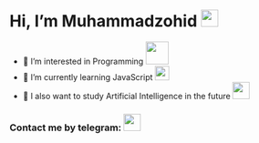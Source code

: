 # Hi, I’m Muhammadzohid <img src="https://media.giphy.com/media/hvRJCLFzcasrR4ia7z/giphy.gif" width="30px">
- 👀 I’m interested in Programming <img src="https://banner2.cleanpng.com/20180203/dxq/kisspng-computer-programming-programmer-icon-design-softwa-coder-png-transparent-image-5a756d899b30b0.5759607015176451936357.jpg" width="40px">
- 🌱 I’m currently learning JavaScript <img src="https://upload.wikimedia.org/wikipedia/commons/6/6a/JavaScript-logo.png" width="25px">
- 🤖 I also want to study Artificial Intelligence in the future <img src="https://cdn-icons-png.flaticon.com/512/8593/8593325.png" width="30px">
### Contact me by telegram: <a href="https://t.me/muhammadzohid_11"><img src="https://w7.pngwing.com/pngs/284/690/png-transparent-telegram-logo-computer-icons-telegram-logo-blue-angle-triangle-thumbnail.png" width="30px"></a>
<!---
MuhammadzohidLatifjonov/MuhammadzohidLatifjonov is a ✨ special ✨ repository because its `README.md` (this file) appears on your GitHub profile.
You can click the Preview link to take a look at your changes.
--->
